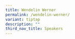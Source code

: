 ```yaml
---
title: Wendelin Werner
permalink: /wendelin-werner/
variant: tiptap
description: ""
third_nav_title: Speakers
---
```

